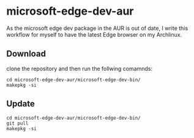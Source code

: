 # microsoft-edge-dev-aur
As the microsoft edge dev package in the AUR is out of date, I write this workflow for myself to have the latest Edge browser on my Archlinux.
## Download
clone the repository and then run the follwing comamnds:
```
cd microsoft-edge-dev-aur/microsoft-edge-dev-bin/
makepkg -si
```
## Update
```
cd microsoft-edge-dev-aur/microsoft-edge-dev-bin/
git pull
makepkg -si
```
